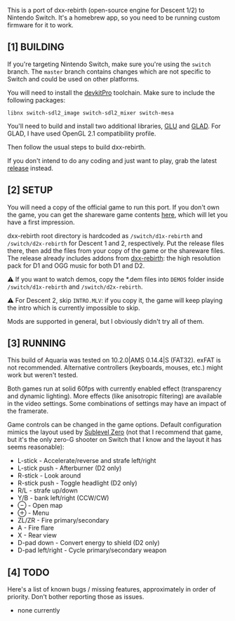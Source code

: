 This is a port of dxx-rebirth (open-source engine for Descent 1/2) to Nintendo Switch. It's a homebrew app, so you need to be running custom firmware for it to work.


[1] BUILDING
------------

If you're targeting Nintendo Switch, make sure you're using the `switch` branch. The `master` branch contains changes which are not specific to Switch and could be used on other platforms.

You will need to install the [devkitPro](https://devkitpro.org/) toolchain. Make sure to include the following packages:

    libnx switch-sdl2_image switch-sdl2_mixer switch-mesa

You'll need to build and install two additional libraries, [GLU](https://github.com/ptitSeb/GLU) and [GLAD](https://glad.dav1d.de/).
For GLAD, I have used OpenGL 2.1 compatibility profile.

Then follow the usual steps to build dxx-rebirth.

If you don't intend to do any coding and just want to play, grab the latest [release](https://github.com/dimag0g/dxx-rebirth/releases) instead.


[2] SETUP
---------

You will need a copy of the official game to run this port. If you don't own the game, you can get the shareware game contents
[here](https://www.dxx-rebirth.com/game-content/), which will let you have a first impression.

dxx-rebirth root directory is hardcoded as `/switch/d1x-rebirth` and `/switch/d2x-rebirth` for Descent 1 and 2, respectively.
Put the release files there, then add the files from your copy of the game or the shareware files.
The release already includes addons from  [dxx-rebirth](https://www.dxx-rebirth.com/addons/): the high resolution pack for D1 and OGG music for both D1 and D2.

⚠ If you want to watch demos, copy the *.dem files into `DEMOS` folder inside `/switch/d1x-rebirth` and `/switch/d2x-rebirth`.

⚠ For Descent 2, skip `INTRO.MLV`: if you copy it, the game will keep playing the intro which is currently impossible to skip.

Mods are supported in general, but I obviously didn't try all of them.


[3] RUNNING
-----------

This build of Aquaria was tested on 10.2.0|AMS 0.14.4|S (FAT32). exFAT is not recommended.
Alternative controllers (keyboards, mouses, etc.) might work but weren't tested.

Both games run at solid 60fps with currently enabled effect (transparency and dynamic lighting).
More effects (like anisotropic filtering) are available in the video settings. Some combinations of settings may have an impact of the framerate.

Game controls can be changed in the game options. Default configuration mimics the layout used by [Sublevel Zero](http://www.sigtrapgames.com/sublevelzero/)
(not that I recommend that game, but it's the only zero-G shooter on Switch that I know and the layout it has seems reasonable):

- L-stick - Accelerate/reverse and strafe left/right
- L-stick push - Afterburner (D2 only)
- R-stick - Look around
- R-stick push - Toggle headlight (D2 only)
- R/L - strafe up/down
- Y/B - bank left/right (CCW/CW)
- ⊖ - Open map
- ⊕ - Menu
- ZL/ZR - Fire primary/secondary
- A - Fire flare
- X - Rear view
- D-pad down - Convert energy to shield (D2 only)
- D-pad left/right - Cycle primary/secondary weapon

[4] TODO
--------

Here's a list of known bugs / missing features, approximately in order of priority. Don't bother reporting those as issues.

- none currently
